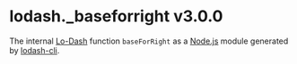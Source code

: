 # lodash._baseforright v3.0.0

The internal [Lo-Dash](https://lodash.com/) function `baseForRight` as a [Node.js](http://nodejs.org/) module generated by [lodash-cli](https://www.npmjs.com/package/lodash-cli).
